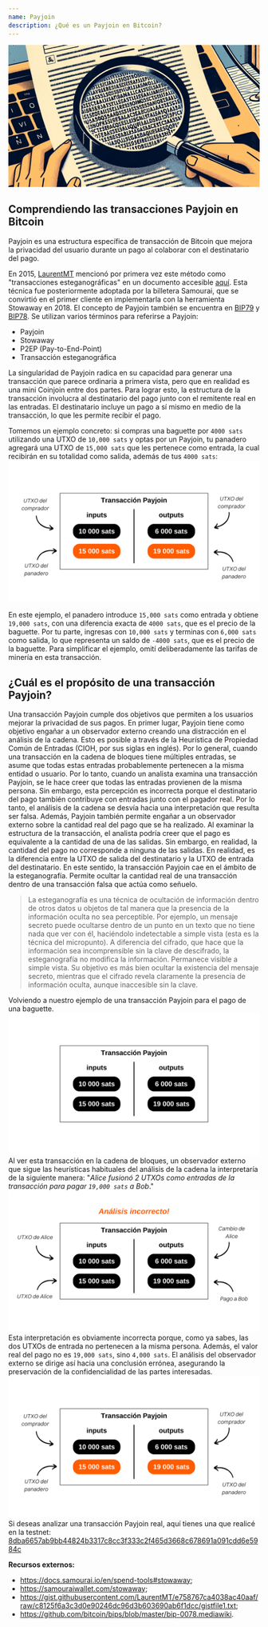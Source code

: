```yaml
---
name: Payjoin
description: ¿Qué es un Payjoin en Bitcoin?
---
```

![Miniatura de Payjoin - esteganografía](assets/cover.jpeg)

## Comprendiendo las transacciones Payjoin en Bitcoin

Payjoin es una estructura específica de transacción de Bitcoin que mejora la privacidad del usuario durante un pago al colaborar con el destinatario del pago.

En 2015, [LaurentMT](https://twitter.com/LaurentMT) mencionó por primera vez este método como "transacciones esteganográficas" en un documento accesible [aquí](https://gist.githubusercontent.com/LaurentMT/e758767ca4038ac40aaf/raw/c8125f6a3c3d0e90246dc96d3b603690ab6f1dcc/gistfile1.txt). Esta técnica fue posteriormente adoptada por la billetera Samourai, que se convirtió en el primer cliente en implementarla con la herramienta Stowaway en 2018. El concepto de Payjoin también se encuentra en [BIP79](https://github.com/bitcoin/bips/blob/master/bip-0079.mediawiki) y [BIP78](https://github.com/bitcoin/bips/blob/master/bip-0078.mediawiki). Se utilizan varios términos para referirse a Payjoin:
- Payjoin
- Stowaway
- P2EP (Pay-to-End-Point)
- Transacción esteganográfica

La singularidad de Payjoin radica en su capacidad para generar una transacción que parece ordinaria a primera vista, pero que en realidad es una mini Coinjoin entre dos partes. Para lograr esto, la estructura de la transacción involucra al destinatario del pago junto con el remitente real en las entradas. El destinatario incluye un pago a sí mismo en medio de la transacción, lo que les permite recibir el pago.

Tomemos un ejemplo concreto: si compras una baguette por `4000 sats` utilizando una UTXO de `10,000 sats` y optas por un Payjoin, tu panadero agregará una UTXO de `15,000 sats` que les pertenece como entrada, la cual recibirán en su totalidad como salida, además de tus `4000 sats`:
![Diagrama de transacción Payjoin](assets/es/1.png)

En este ejemplo, el panadero introduce `15,000 sats` como entrada y obtiene `19,000 sats`, con una diferencia exacta de `4000 sats`, que es el precio de la baguette. Por tu parte, ingresas con `10,000 sats` y terminas con `6,000 sats` como salida, lo que representa un saldo de `-4000 sats`, que es el precio de la baguette. Para simplificar el ejemplo, omití deliberadamente las tarifas de minería en esta transacción.

## ¿Cuál es el propósito de una transacción Payjoin?

Una transacción Payjoin cumple dos objetivos que permiten a los usuarios mejorar la privacidad de sus pagos.
En primer lugar, Payjoin tiene como objetivo engañar a un observador externo creando una distracción en el análisis de la cadena. Esto es posible a través de la Heurística de Propiedad Común de Entradas (CIOH, por sus siglas en inglés). Por lo general, cuando una transacción en la cadena de bloques tiene múltiples entradas, se asume que todas estas entradas probablemente pertenecen a la misma entidad o usuario. Por lo tanto, cuando un analista examina una transacción Payjoin, se le hace creer que todas las entradas provienen de la misma persona. Sin embargo, esta percepción es incorrecta porque el destinatario del pago también contribuye con entradas junto con el pagador real. Por lo tanto, el análisis de la cadena se desvía hacia una interpretación que resulta ser falsa.
Además, Payjoin también permite engañar a un observador externo sobre la cantidad real del pago que se ha realizado. Al examinar la estructura de la transacción, el analista podría creer que el pago es equivalente a la cantidad de una de las salidas. Sin embargo, en realidad, la cantidad del pago no corresponde a ninguna de las salidas. En realidad, es la diferencia entre la UTXO de salida del destinatario y la UTXO de entrada del destinatario. En este sentido, la transacción Payjoin cae en el ámbito de la esteganografía. Permite ocultar la cantidad real de una transacción dentro de una transacción falsa que actúa como señuelo.

> La esteganografía es una técnica de ocultación de información dentro de otros datos u objetos de tal manera que la presencia de la información oculta no sea perceptible. Por ejemplo, un mensaje secreto puede ocultarse dentro de un punto en un texto que no tiene nada que ver con él, haciéndolo indetectable a simple vista (esta es la técnica del micropunto). A diferencia del cifrado, que hace que la información sea incomprensible sin la clave de descifrado, la esteganografía no modifica la información. Permanece visible a simple vista. Su objetivo es más bien ocultar la existencia del mensaje secreto, mientras que el cifrado revela claramente la presencia de información oculta, aunque inaccesible sin la clave.

Volviendo a nuestro ejemplo de una transacción Payjoin para el pago de una baguette.
![Esquema de la transacción Payjoin desde el exterior](assets/es/2.png)
Al ver esta transacción en la cadena de bloques, un observador externo que sigue las heurísticas habituales del análisis de la cadena la interpretaría de la siguiente manera: "*Alice fusionó 2 UTXOs como entradas de la transacción para pagar `19,000 sats` a Bob*."
![Interpretación incorrecta de la transacción Payjoin desde el exterior](assets/es/3.png)
Esta interpretación es obviamente incorrecta porque, como ya sabes, las dos UTXOs de entrada no pertenecen a la misma persona. Además, el valor real del pago no es `19,000 sats`, sino `4,000 sats`. El análisis del observador externo se dirige así hacia una conclusión errónea, asegurando la preservación de la confidencialidad de las partes interesadas.![Diagrama de la transacción Payjoin](assets/es/1.png)
Si deseas analizar una transacción Payjoin real, aquí tienes una que realicé en la testnet: [8dba6657ab9bb44824b3317c8cc3f333c2f465d3668c678691a091cdd6e5984c](https://mempool.space/fr/testnet/tx/8dba6657ab9bb44824b3317c8cc3f333c2f465d3668c678691a091cdd6e5984c)

**Recursos externos:**
- https://docs.samourai.io/en/spend-tools#stowaway;
- https://samouraiwallet.com/stowaway;
- https://gist.githubusercontent.com/LaurentMT/e758767ca4038ac40aaf/raw/c8125f6a3c3d0e90246dc96d3b603690ab6f1dcc/gistfile1.txt;
- https://github.com/bitcoin/bips/blob/master/bip-0078.mediawiki.
